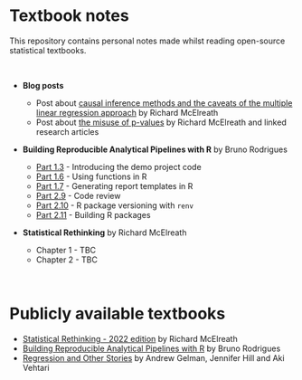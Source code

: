 # Textbook notes
This repository contains personal notes made whilst reading open-source statistical textbooks.   

<br>  

+ **Blog posts**   
    + Post about [causal inference methods and the caveats of the multiple linear regression approach](./blog_posts/regression_richard_mcelreath.md) by Richard McElreath    
    + Post about [the misuse of p-values](./blog_posts/p_values_richard_mcelreath.md) by Richard McElreath and linked research articles      

+ **Building Reproducible Analytical Pipelines with R** by Bruno Rodrigues    
    + [Part 1.3](./building_raps_with_r/raps_part_1_3.md) - Introducing the demo project code     
    + [Part 1.6](./building_raps_with_r/raps_part_1_6.md) - Using functions in R    
    + [Part 1.7](./building_raps_with_r/raps_part_1_7.md) - Generating report templates in R   
    + [Part 2.9](./building_raps_with_r/raps_part_2_9.md) - Code review   
    + [Part 2.10](./building_raps_with_r/raps_part_2_10.md) - R package versioning with `renv`    
    + [Part 2.11](./building_raps_with_r/raps_part_2_11.md) - Building R packages     

+ **Statistical Rethinking** by Richard McElreath       
    + Chapter 1 - TBC
    + Chapter 2 - TBC     

<br>  

# Publicly available textbooks
+ [Statistical Rethinking - 2022 edition](https://github.com/rmcelreath/stat_rethinking_2022) by Richard McElreath  
+ [Building Reproducible Analytical Pipelines with R](https://raps-with-r.dev/) by Bruno Rodrigues      
+ [Regression and Other Stories](https://avehtari.github.io/ROS-Examples/) by Andrew Gelman, Jennifer Hill and Aki Vehtari     
